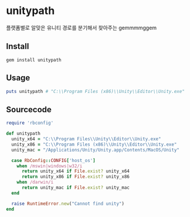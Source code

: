 unitypath
====

플랫폼별로 알맞은 유니티 경로를 분기해서 찾아주는 gemmmmggem

Install
----
```
gem install unitypath
```

Usage
----
```rb
puts unitypath # "C:\\Program Files (x86)\\Unity\\Editor\\Unity.exe"
```

Sourcecode
----
```rb
require 'rbconfig'

def unitypath
  unity_x64 = "C:\\Program Files\\Unity\\Editor\\Unity.exe"
  unity_x86 = "C:\\Program Files (x86)\\Unity\\Editor\\Unity.exe"
  unity_mac = "/Applications/Unity/Unity.app/Contents/MacOS/Unity"

  case RbConfig::CONFIG['host_os']
    when /mswin|windows|w32/i
      return unity_x64 if File.exist? unity_x64
      return unity_x86 if File.exist? unity_x86
    when /darwin/i
      return unity_mac if File.exist? unity_mac    
  end  

  raise RuntimeError.new("Cannot find unity")
end
```
